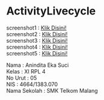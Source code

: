 # ActivityLivecycle


screenshot1 : [Klik Disini!](https://github.com/anindita88/ActivityLivecycle/blob/master/Screenshot_2016-11-07-23-02-11.png)<br>
screenshot2 : [Klik Disini!](https://github.com/anindita88/ActivityLivecycle/blob/master/9.PNG)<br>
screenshot3 : [Klik Disini!](https://github.com/anindita88/ActivityLivecycle/blob/master/8.PNG)<br>
screenshot4 : [Klik Disini!](https://github.com/anindita88/ActivityLivecycle/blob/master/7.PNG)<br>
screenshot5 : [Klik Disini!](https://github.com/anindita88/ActivityLivecycle/blob/master/6.PNG)<br>

Nama          :   Anindita Eka Suci<br>
Kelas         :   XI RPL 4<br>
No Urut       :   05<br>
NIS           :   4664/1383.070<br>
Nama Sekolah  :   SMK Telkom Malang<br>
